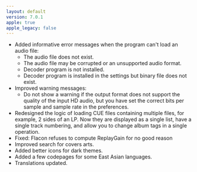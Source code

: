 ```yaml
---
layout: default
version: 7.0.1
apple: true
apple_legacy: false
---
```


* Added informative error messages when the program can't load an audio file:
  * The audio file does not exist.
  * The audio file may be corrupted or an unsupported audio format.
  * Decoder program is not installed.
  * Decoder program is installed in the settings but binary file does not exist.
* Improved warning messages:
  *   Do not show a warning if the output format does not support the quality of the input HD audio, but you have set the correct bits per sample and sample rate in the preferences.
* Redesigned the logic of loading CUE files containing multiple files, for example, 2 sides of an LP. Now they are displayed as a single list, have a single track numbering, and allow you to change album tags in a single operation.
* Fixed: Flacon refuses to compute ReplayGain for no good reason
* Improved search for covers arts.
* Added better icons for dark themes.
* Added a few codepages for some East Asian languages.
* Translations updated.

